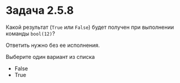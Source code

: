 # Задача 2.5.8

Какой результат (`True` или `False`) будет получен при выполнении команды `bool(12)`?

Ответить нужно без ее исполнения.

Выберите один вариант из списка

- False
- True
